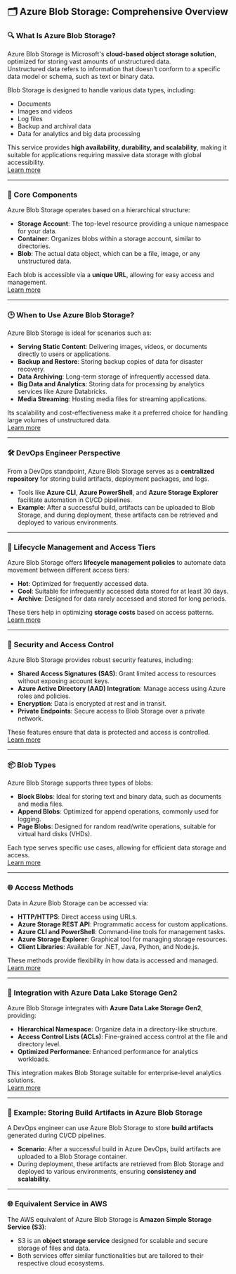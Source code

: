 ## 🗂️ Azure Blob Storage: Comprehensive Overview

### 🔍 What Is Azure Blob Storage?

Azure Blob Storage is Microsoft's **cloud-based object storage solution**, optimized for storing vast amounts of unstructured data.  
Unstructured data refers to information that doesn't conform to a specific data model or schema, such as text or binary data.  

Blob Storage is designed to handle various data types, including:

- Documents
- Images and videos
- Log files
- Backup and archival data
- Data for analytics and big data processing

This service provides **high availability, durability, and scalability**, making it suitable for applications requiring massive data storage with global accessibility.  
[Learn more](https://learn.microsoft.com/en-us/azure/storage/blobs/storage-blobs-introduction)

---

### 🧰 Core Components

Azure Blob Storage operates based on a hierarchical structure:

- **Storage Account**: The top-level resource providing a unique namespace for your data.
- **Container**: Organizes blobs within a storage account, similar to directories.
- **Blob**: The actual data object, which can be a file, image, or any unstructured data.

Each blob is accessible via a **unique URL**, allowing for easy access and management.  
[Learn more](https://learn.microsoft.com/en-us/azure/storage/blobs/storage-blobs-introduction)

---

### 🕒 When to Use Azure Blob Storage?

Azure Blob Storage is ideal for scenarios such as:

- **Serving Static Content**: Delivering images, videos, or documents directly to users or applications.
- **Backup and Restore**: Storing backup copies of data for disaster recovery.
- **Data Archiving**: Long-term storage of infrequently accessed data.
- **Big Data and Analytics**: Storing data for processing by analytics services like Azure Databricks.
- **Media Streaming**: Hosting media files for streaming applications.

Its scalability and cost-effectiveness make it a preferred choice for handling large volumes of unstructured data.  
[Learn more](https://learn.microsoft.com/en-us/azure/storage/blobs/storage-blobs-introduction)

---

### 🛠️ DevOps Engineer Perspective

From a DevOps standpoint, Azure Blob Storage serves as a **centralized repository** for storing build artifacts, deployment packages, and logs.  

- Tools like **Azure CLI**, **Azure PowerShell**, and **Azure Storage Explorer** facilitate automation in CI/CD pipelines.
- **Example**: After a successful build, artifacts can be uploaded to Blob Storage, and during deployment, these artifacts can be retrieved and deployed to various environments.

---

### 🔄 Lifecycle Management and Access Tiers

Azure Blob Storage offers **lifecycle management policies** to automate data movement between different access tiers:

- **Hot**: Optimized for frequently accessed data.
- **Cool**: Suitable for infrequently accessed data stored for at least 30 days.
- **Archive**: Designed for data rarely accessed and stored for long periods.

These tiers help in optimizing **storage costs** based on access patterns.  
[Learn more](https://learn.microsoft.com/en-us/azure/storage/blobs/lifecycle-management-overview)

---

### 🔐 Security and Access Control

Azure Blob Storage provides robust security features, including:

- **Shared Access Signatures (SAS)**: Grant limited access to resources without exposing account keys.
- **Azure Active Directory (AAD) Integration**: Manage access using Azure roles and policies.
- **Encryption**: Data is encrypted at rest and in transit.
- **Private Endpoints**: Secure access to Blob Storage over a private network.

These features ensure that data is protected and access is controlled.  
[Learn more](https://learn.microsoft.com/en-us/azure/storage/blobs/storage-blobs-introduction)

---

### 📦 Blob Types

Azure Blob Storage supports three types of blobs:

- **Block Blobs**: Ideal for storing text and binary data, such as documents and media files.
- **Append Blobs**: Optimized for append operations, commonly used for logging.
- **Page Blobs**: Designed for random read/write operations, suitable for virtual hard disks (VHDs).

Each type serves specific use cases, allowing for efficient data storage and access.  
[Learn more](https://learn.microsoft.com/en-us/azure/storage/blobs/storage-blobs-introduction)

---

### 🌐 Access Methods

Data in Azure Blob Storage can be accessed via:

- **HTTP/HTTPS**: Direct access using URLs.
- **Azure Storage REST API**: Programmatic access for custom applications.
- **Azure CLI and PowerShell**: Command-line tools for management tasks.
- **Azure Storage Explorer**: Graphical tool for managing storage resources.
- **Client Libraries**: Available for .NET, Java, Python, and Node.js.

These methods provide flexibility in how data is accessed and managed.  
[Learn more](https://learn.microsoft.com/en-us/azure/storage/blobs/storage-blobs-introduction)

---

### 🔄 Integration with Azure Data Lake Storage Gen2

Azure Blob Storage integrates with **Azure Data Lake Storage Gen2**, providing:

- **Hierarchical Namespace**: Organize data in a directory-like structure.
- **Access Control Lists (ACLs)**: Fine-grained access control at the file and directory level.
- **Optimized Performance**: Enhanced performance for analytics workloads.

This integration makes Blob Storage suitable for enterprise-level analytics solutions.  
[Learn more](https://learn.microsoft.com/en-us/azure/storage/blobs/storage-blobs-introduction)

---

### 🧪 Example: Storing Build Artifacts in Azure Blob Storage

A DevOps engineer can use Azure Blob Storage to store **build artifacts** generated during CI/CD pipelines.  

- **Scenario**: After a successful build in Azure DevOps, build artifacts are uploaded to a Blob Storage container.  
- During deployment, these artifacts are retrieved from Blob Storage and deployed to various environments, ensuring **consistency and scalability**.

---

### 🌐 Equivalent Service in AWS

The AWS equivalent of Azure Blob Storage is **Amazon Simple Storage Service (S3)**:  

- S3 is an **object storage service** designed for scalable and secure storage of files and data.  
- Both services offer similar functionalities but are tailored to their respective cloud ecosystems.

